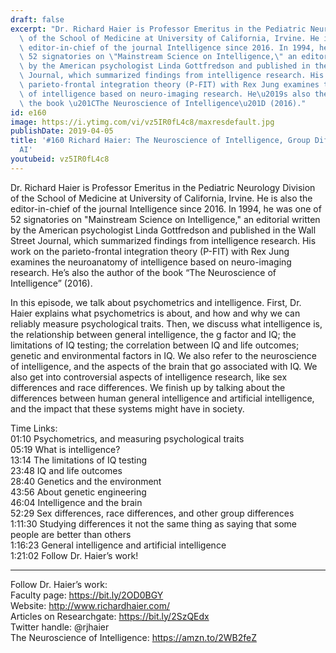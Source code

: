 ```yaml
---
draft: false
excerpt: "Dr. Richard Haier is Professor Emeritus in the Pediatric Neurology Division\
  \ of the School of Medicine at University of California, Irvine. He is also the\
  \ editor-in-chief of the journal Intelligence since 2016. In 1994, he was one of\
  \ 52 signatories on \"Mainstream Science on Intelligence,\" an editorial written\
  \ by the American psychologist Linda Gottfredson and published in the Wall Street\
  \ Journal, which summarized findings from intelligence research. His work on the\
  \ parieto-frontal integration theory (P-FIT) with Rex Jung examines the neuroanatomy\
  \ of intelligence based on neuro-imaging research. He\u2019s also the author of\
  \ the book \u201CThe Neuroscience of Intelligence\u201D (2016)."
id: e160
image: https://i.ytimg.com/vi/vz5IR0fL4c8/maxresdefault.jpg
publishDate: 2019-04-05
title: '#160 Richard Haier: The Neuroscience of Intelligence, Group Differences, And
  AI'
youtubeid: vz5IR0fL4c8
---
```

Dr. Richard Haier is Professor Emeritus in the Pediatric Neurology Division of the School of Medicine at University of California, Irvine. He is also the editor-in-chief of the journal Intelligence since 2016. In 1994, he was one of 52 signatories on "Mainstream Science on Intelligence," an editorial written by the American psychologist Linda Gottfredson and published in the Wall Street Journal, which summarized findings from intelligence research. His work on the parieto-frontal integration theory (P-FIT) with Rex Jung examines the neuroanatomy of intelligence based on neuro-imaging research. He’s also the author of the book “The Neuroscience of Intelligence” (2016).

In this episode, we talk about psychometrics and intelligence. First, Dr. Haier explains what psychometrics is about, and how and why we can reliably measure psychological traits. Then, we discuss what intelligence is, the relationship between general intelligence, the g factor and IQ; the limitations of IQ testing; the correlation between IQ and life outcomes; genetic and environmental factors in IQ. We also refer to the neuroscience of intelligence, and the aspects of the brain that go associated with IQ. We also get into controversial aspects of intelligence research, like sex differences and race differences. We finish up by talking about the differences between human general intelligence and artificial intelligence, and the impact that these systems might have in society.

Time Links:  
01:10  Psychometrics, and measuring psychological traits  
05:19  What is intelligence?                                 
13:14  The limitations of IQ testing                                 
23:48  IQ and life outcomes                                 
28:40  Genetics and the environment                               
43:56  About genetic engineering                           
46:04  Intelligence and the brain                
52:29  Sex differences, race differences, and other group differences              
1:11:30  Studying differences it not the same thing as saying that some people are better than others  
1:16:23  General intelligence and artificial intelligence    
1:21:02  Follow Dr. Haier’s work!

---

Follow Dr. Haier’s work:  
Faculty page: https://bit.ly/2OD0BGY  
Website: http://www.richardhaier.com/   
Articles on Researchgate: https://bit.ly/2SzQEdx  
Twitter handle: @rjhaier  
The Neuroscience of Intelligence: https://amzn.to/2WB2feZ
